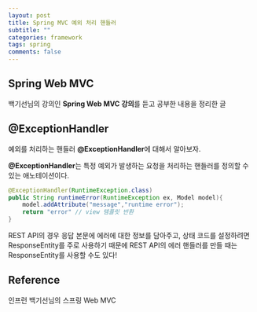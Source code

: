 ```yaml
---
layout: post
title: Spring MVC 예외 처리 핸들러
subtitle: ""
categories: framework
tags: spring
comments: false
---
```


## Spring Web MVC

백기선님의 강의인 **Spring Web MVC 강의**를 듣고 공부한 내용을 정리한 글

## @ExceptionHandler

예외를 처리하는 핸들러 **@ExceptionHandler**에 대해서 알아보자.

**@ExceptionHandler**는 특정 예외가 발생하는 요청을 처리하는 핸들러를 정의할 수 있는 애노테이션이다.

```java
@ExceptionHandler(RuntimeException.class)
public String runtimeError(RuntimeException ex, Model model){
    model.addAttribute("message","runtime error");
    return "error" // view 템플릿 반환
}
```

REST API의 경우 응답 본문에 에러에 대한 정보를 담아주고, 상태 코드를 설정하려면 ResponseEntity를 주로 사용하기 때문에 REST API의 에러 핸들러를 만들 때는 ResponseEntity를 사용할 수도 있다!

## Reference

인프런 백기선님의 스프링 Web MVC
